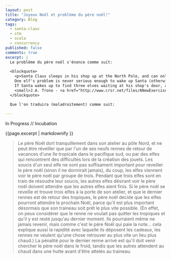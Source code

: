 ```yaml
---
layout: post
title: "Joyeux Noël et problème du père noël!"
category: Blog
tags:
  - santa-claus
  - stm
  - scala
  - concurrency
published: false
comments: true
excerpt: |
  Le problème du père noël s'énonce comme suit:
  
  <blockquote>
  	<p>Santa Claus sleeps in his shop up at the North Pole, and can only be wakened by either all nine reindeer being back from their year long vacation on the beaches of some tropical island in the South Pacific, or by some elves who are having some difficulties making the toys. 
  	One elf's problem is never serious enough to wake up Santa (otherwise, he may never get any sleep), so, the elves visit Santa in a group of three. When three elves are having their problems solved, any other elves wishing to visit Santa must wait for those elves to return. 
  	If Santa wakes up to find three elves waiting at his shop's door, along with the last reindeer having come back from the tropics, Santa has decided that the elves can wait until after Christmas, because it is more important to get his sleigh ready as soon as possible. (It is assumed that the reindeer don't want to leave the tropics, and therefore they stay there until the last possible moment. They might not even come back, but since Santa is footing the bill for their year in paradise ... This could also explain the quickness in their delivering of presents, since the reindeer can't wait to get back to where it is warm.) The penalty for the last reindeer to arrive is that it must get Santa while the others wait in a warming hut before being harnessed to the sleigh.</p>
  	<small>J.A. Trono - <a href="http://www.crsr.net/files/ANewExerciseInConcurrency.pdf">A new exercise in concurrency</a> - SIGCSE Bulletin, Vol. 26, pp. 8-10, 1994</small>
  </blockquote> 
  
  Que l'on traduira (maladroitement) comme suit:

---
```


<span class="label warning">In Progress // Incubation</span><br/>


{{page.excerpt | markdownify }}

<blockquote>
<p>Le père Noël dort tranquillement dans son atelier au pôle Nord, et ne peut être réveiller que par l'un de ses neufs rennes de retour de vacances d'une île tropicale dans le pacifique sud, ou par des elfes qui rencontrent des difficultés lors de la création des jouets. 
Les soucis d'un seul elfe ne sont pas suffisament important pour reveiller le père noël (sinon il ne dormirait jamais), du coup, les elfes viennent voir le père noël par groupe de trois. Pendant que trois elfes sont en train de résoudre leur soucis, les autres elfes désirant voir le père noël doivent attendre que les autres elfes aient finis.
Si le père noël se reveille et trouve trois elfes à la porte de son atelier, et que le dernier rennes est de retour des tropiques, le père noël decide que les elfes pourront attendre le prochain Noël, parce qu'il est plus important désormais que son traineau soit prêt le plus vite possible. (En effet, on peux considérer que le renne ne voulait pas quitter les tropiques et qu'il y est resté jusqu'au dernier moment. Ils pourraient même ne jamais revenir, mais comme c'est le père Noël qui paie la note... cela explique aussi la rapidité avec laquelle ils déposent les cadeaux, les rennes ne veulent qu'une chose retrouver au plus vite un lieu plus chaud.) La pénalité pour le dernier renne arrivé est qu'il doit venir chercher le père noël dans le froid, tandis que les autres attendent au chaud dans une hutte avant d'être attelés au traineau.</p>
</blockquote>


